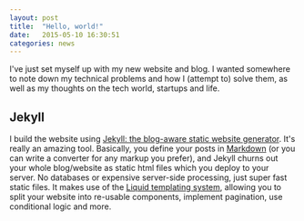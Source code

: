 ```yaml
---
layout: post
title:  "Hello, world!"
date:   2015-05-10 16:30:51
categories: news  	
---
```

I've just set myself up with my new website and blog.  I wanted somewhere to note down my technical problems and how I (attempt to) 
solve them, as well as my thoughts on the tech world, startups and life.


Jekyll
-------
I build the website using [Jekyll: the blog-aware static website generator][jekyll].  It's really an amazing tool.  Basically, you define your
posts in [Markdown][markdown] (or you can write a converter for any markup you prefer), and Jekyll churns out your whole blog/website 
as static html files which you deploy to your server.  No databases or expensive server-side processing, just super fast static files.
It makes use of the [Liquid templating system][liquid], allowing you to split your website into re-usable components, implement pagination,
use conditional logic and more.

[jekyll]:      http://jekyllrb.com
[markdown]: http://en.wikipedia.org/wiki/Markdown
[liquid]: http://liquidmarkup.org/
